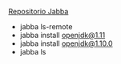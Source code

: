 
[Repositorio Jabba](https://github.com/shyiko/jabba)
 - jabba ls-remote
 - jabba install openjdk@1.11
 - jabba install openjdk@1.10.0
 - jabba ls